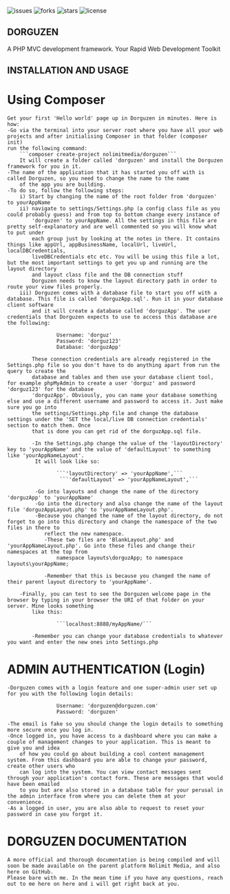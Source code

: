 ![issues](https://img.shields.io/github/issues/gustavNdamukong/Dorguzen)
![forks](https://img.shields.io/github/forks/gustavNdamukong/Dorguzen)
![stars](https://img.shields.io/github/stars/gustavNdamukong/Dorguzen)
![license](https://img.shields.io/github/license/gustavNdamukong/Dorguzen)

##  DORGUZEN
 A PHP MVC development framework. Your Rapid Web Development Toolkit

## INSTALLATION AND USAGE
#   Using Composer
    Get your first 'Hello world' page up in Dorguzen in minutes. Here is how:
    -Go via the terminal into your server root where you have all your web projects and after initialising Composer in that folder (composer init)
    run the following command:
        ```composer create-project nolimitmedia/dorguzen```
        It will create a folder called 'dorguzen' and install the Dorguzen framework for you in it.
    -The name of the application that it has started you off with is called Dorguzen, so you need to change the name to the name
        of the app you are building.
    -To do so, follow the following steps:
        i) Start by changing the name of the root folder from 'dorguzen' to yourAppName
        ii) navigate to settings/Settings.php (a config class file as you could probably guess) and from top to bottom change every instance of
            'dorguzen' to yourAppName. All the settings in this file are pretty self-explanatory and are well commented so you will know what to put under
            each group just by looking at the notes in there. It contains things like appUrl, appBusinessName, localUrl, liveUrl, localDBCredentials,
            liveDBCredentials etc etc. You will be using this file a lot, but the most important settings to get you up and running are the layout directory
            and layout class file and the DB connection stuff
            Dorguzen needs to know the layout directory path in order to route your view files properly.
        iii) Dorguzen comes with a database file to start you off with a database. This file is called 'dorguzApp.sql'. Run it in your database client software
            and it will create a database called 'dorguzApp'. The user credentials that Dorguzen expects to use to access this database are the following:

                    Username: 'dorguz'
                    Password: 'dorguz123'
                    Database: 'dorguzApp'

            These connection credentials are already registered in the Settings.php file so you don't have to do anything apart from run the query to create the
            database and tables and then use your database client tool, for example phpMyAdmin to create a user 'dorguz' and password 'dorguz123' for the database
            'dorguzApp'. Obviously, you can name your database something else and use a different username and password to access it. Just make sure you go into
            the settings/Settings.php file and change the database settings under the 'SET the local/live DB connection credentials' section to match them. Once
            that is done you can get rid of the dorguzApp.sql file.

            -In the Settings.php change the value of the 'layoutDirectory' key to 'yourAppName' and the value of 'defaultLayout' to something like 'yourAppNameLayout'.
             It will look like so:

                    ```'layoutDirectory' => 'yourAppName',```
                     ```'defaultLayout' => 'yourAppNameLayout',```

             -Go into layouts and change the name of the directory 'dorguzApp' to 'yourAppName'
             -Go into the directory and also change the name of the layout file 'dorguzAppLayout.php' to 'yourAppNameLayout.php'.
             -Because you changed the name of the layout directory, do not forget to go into this directory and change the namespace of the two files in there to
                reflect the new namespace.
                -These two files are 'BlankLayout.php' and 'yourAppNameLayout.php'. Go into these files and change their namespaces at the top from
                    namespace layouts\dorguzApp; to namespace layouts\yourAppName;

                -Remember that this is because you changed the name of their parent layout directory to 'yourAppName'.

        -Finally, you can test to see the Dorguzen welcome page in the browser by typing in your browser the URI of that folder on your server. Mine looks something
            like this:

                    ```localhost:8888/myAppName/```

            -Remember you can change your database credentials to whatever you want and enter the new ones into Settings.php


 # ADMIN AUTHENTICATION (Login)
    -Dorguzen comes with a login feature and one super-admin user set up for you with the following login details:

                    Username: 'dorguzen@dorguzen.com'
                    Password: 'dorguzen'

    -The email is fake so you should change the login details to something more secure once you log in.
    -Once logged in, you have access to a dashboard where you can make a couple of management changes to your application. This is meant to give you and idea
        of how you could go about building a cool content management system. From this dashboard you are able to change your password, create other users who
        can log into the system. You can view contact messages sent through your application's contact form. These are messages that would have been emailed
        to you but are also stored in a database table for your perusal in the admin interface from where you can delete them at your convenience.
    -As a logged in user, you are also able to request to reset your password in case you forgot it.


 # DORGUZEN DOCUMENTATION

    A more official and thorough documentation is being compiled and will soon be made available on the parent platform Nolimit Media, and also here on GitHub.
    Please bare with me. In the mean time if you have any questions, reach out to me here on here and i will get right back at you.